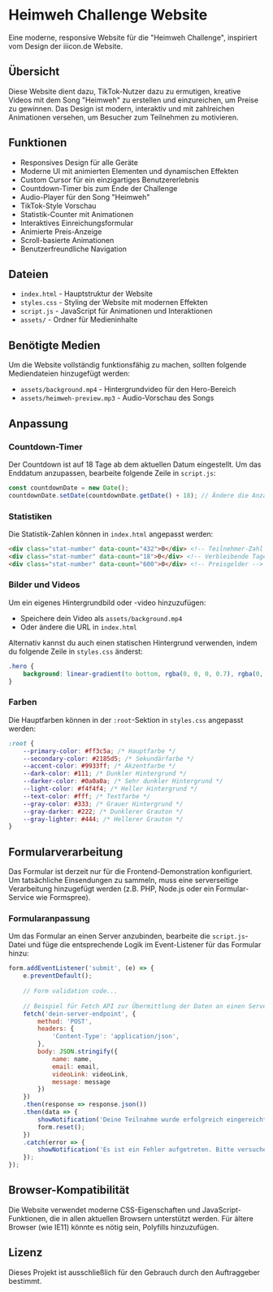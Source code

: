 # Heimweh Challenge Website

Eine moderne, responsive Website für die "Heimweh Challenge", inspiriert vom Design der iiicon.de Website.

## Übersicht

Diese Website dient dazu, TikTok-Nutzer dazu zu ermutigen, kreative Videos mit dem Song "Heimweh" zu erstellen und einzureichen, um Preise zu gewinnen. Das Design ist modern, interaktiv und mit zahlreichen Animationen versehen, um Besucher zum Teilnehmen zu motivieren.

## Funktionen

- Responsives Design für alle Geräte
- Moderne UI mit animierten Elementen und dynamischen Effekten
- Custom Cursor für ein einzigartiges Benutzererlebnis
- Countdown-Timer bis zum Ende der Challenge
- Audio-Player für den Song "Heimweh"
- TikTok-Style Vorschau
- Statistik-Counter mit Animationen
- Interaktives Einreichungsformular
- Animierte Preis-Anzeige
- Scroll-basierte Animationen
- Benutzerfreundliche Navigation

## Dateien

- `index.html` - Hauptstruktur der Website
- `styles.css` - Styling der Website mit modernen Effekten
- `script.js` - JavaScript für Animationen und Interaktionen
- `assets/` - Ordner für Medieninhalte

## Benötigte Medien

Um die Website vollständig funktionsfähig zu machen, sollten folgende Mediendateien hinzugefügt werden:

- `assets/background.mp4` - Hintergrundvideo für den Hero-Bereich
- `assets/heimweh-preview.mp3` - Audio-Vorschau des Songs

## Anpassung

### Countdown-Timer

Der Countdown ist auf 18 Tage ab dem aktuellen Datum eingestellt. Um das Enddatum anzupassen, bearbeite folgende Zeile in `script.js`:

```javascript
const countdownDate = new Date();
countdownDate.setDate(countdownDate.getDate() + 18); // Ändere die Anzahl der Tage hier
```

### Statistiken

Die Statistik-Zahlen können in `index.html` angepasst werden:

```html
<div class="stat-number" data-count="432">0</div> <!-- Teilnehmer-Zahl -->
<div class="stat-number" data-count="18">0</div> <!-- Verbleibende Tage -->
<div class="stat-number" data-count="600">0</div> <!-- Preisgelder -->
```

### Bilder und Videos

Um ein eigenes Hintergrundbild oder -video hinzuzufügen:

- Speichere dein Video als `assets/background.mp4`
- Oder ändere die URL in `index.html`

Alternativ kannst du auch einen statischen Hintergrund verwenden, indem du folgende Zeile in `styles.css` änderst:

```css
.hero {
    background: linear-gradient(to bottom, rgba(0, 0, 0, 0.7), rgba(0, 0, 0, 0.9)), url('dein-bild-hier.jpg') no-repeat center center/cover;
}
```

### Farben

Die Hauptfarben können in der `:root`-Sektion in `styles.css` angepasst werden:

```css
:root {
    --primary-color: #ff3c5a; /* Hauptfarbe */
    --secondary-color: #2185d5; /* Sekundärfarbe */
    --accent-color: #9933ff; /* Akzentfarbe */
    --dark-color: #111; /* Dunkler Hintergrund */
    --darker-color: #0a0a0a; /* Sehr dunkler Hintergrund */
    --light-color: #f4f4f4; /* Heller Hintergrund */
    --text-color: #fff; /* Textfarbe */
    --gray-color: #333; /* Grauer Hintergrund */
    --gray-darker: #222; /* Dunklerer Grauton */
    --gray-lighter: #444; /* Hellerer Grauton */
}
```

## Formularverarbeitung

Das Formular ist derzeit nur für die Frontend-Demonstration konfiguriert. Um tatsächliche Einsendungen zu sammeln, muss eine serverseitige Verarbeitung hinzugefügt werden (z.B. PHP, Node.js oder ein Formular-Service wie Formspree).

### Formularanpassung

Um das Formular an einen Server anzubinden, bearbeite die `script.js`-Datei und füge die entsprechende Logik im Event-Listener für das Formular hinzu:

```javascript
form.addEventListener('submit', (e) => {
    e.preventDefault();
    
    // Form validation code...
    
    // Beispiel für Fetch API zur Übermittlung der Daten an einen Server
    fetch('dein-server-endpoint', {
        method: 'POST',
        headers: {
            'Content-Type': 'application/json',
        },
        body: JSON.stringify({
            name: name,
            email: email,
            videoLink: videoLink,
            message: message
        })
    })
    .then(response => response.json())
    .then(data => {
        showNotification('Deine Teilnahme wurde erfolgreich eingereicht!', 'success');
        form.reset();
    })
    .catch(error => {
        showNotification('Es ist ein Fehler aufgetreten. Bitte versuche es später erneut.', 'error');
    });
});
```

## Browser-Kompatibilität

Die Website verwendet moderne CSS-Eigenschaften und JavaScript-Funktionen, die in allen aktuellen Browsern unterstützt werden. Für ältere Browser (wie IE11) könnte es nötig sein, Polyfills hinzuzufügen.

## Lizenz

Dieses Projekt ist ausschließlich für den Gebrauch durch den Auftraggeber bestimmt. 